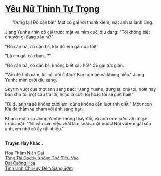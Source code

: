 <a href="https://truyentiki.com/yeu-nu-thinh-tu-trong.33917/" title="Yêu Nữ Thỉnh Tự Trọng"><h1>Yêu Nữ Thỉnh Tự Trọng</h1></a><div style="display:table"><img align="right" style="float: left; padding: 10px;" src="https://truyentiki.com/images/story/200x260/33917.jpg" alt="">"Dừng lại! Đồ cặn bã!" Một cô gái với thanh kiếm, mặt anh ta lạnh lùng. <p></p> Jiang Yunhe nhìn cô gái trước mặt và mỉm cười dịu dàng: "Tôi không biết chuyện gì đang xảy ra?" <p></p> "Đồ cặn bã, đồ cặn bã, lừa dối em gái của tôi!" <p></p> "Là em gái của bạn...?" <p></p> "Đồ cặn bã, đồ cặn bã, không biết xấu hổ!" Cô gái tức giận. <p></p> "Vấn đề tình cảm, lời nói dối ở đâu? Bạn còn trẻ và không hiểu." Jiang Yunhe mỉm cười dịu dàng. <p></p> Skyrim vượt qua một ánh sáng bạc: "Jiang Yunhe, dừng lại cho tôi, hôm nay bạn cho tôi một câu trả lời, hoặc là cưới tôi hoặc tôi sẽ giết bạn!" <p></p> "Đi đi, anh ta sẽ không cưới em, cũng không đến lượt anh giết!" Một ngọn lửa đỏ thẫm va chạm với ánh sáng bạc. <p></p> Khuôn mặt của Jiang Yunhe không thay đổi, và anh mỉm cười với cô gái trước mặt: "Tôi vẫn còn việc phải làm, bước một bước! Nói với em gái của anh, em nhớ cô ấy rất nhiều."</div><p><br><b>Truyện Hay Khác :</b></p><a href="https://truyentiki.com/hoa-tham-nien-dai.33916/" alt="Hoa Thâm Niên Đại">Hoa Thâm Niên Đại</a><br/><a href="https://github.com/nownovels/top500/tree/master/truyenhay/33935/" alt="Tổng Tài Daddy Không Thể Trêu Vào">Tổng Tài Daddy Không Thể Trêu Vào</a><br/><a href="https://www.scoop.it/topic/nownovels/p/4118926130/2020/06/07/truyen-ai-cuong-hoa" alt="Đại Cường Hóa">Đại Cường Hóa</a><br/><a href="https://www.plurk.com/p/nuzb7y" alt="Tinh Linh Chi Huy Đêm Sáng Sớm">Tinh Linh Chi Huy Đêm Sáng Sớm</a><br/>